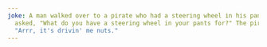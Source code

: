 ```yaml
---
joke: A man walked over to a pirate who had a steering wheel in his pants and
  asked, "What do you have a steering wheel in your pants for?" The pirate said,
  "Arrr, it's drivin' me nuts."
---
```

